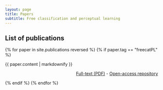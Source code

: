 ```yaml
---
layout: page
title: Papers
subtitle: Free classification and perceptual learning
---
```


## List of publications

{% for paper in site.publications reversed %}
  {% if paper.tag == "freecatPL" %}
  <p>{{ paper.content | markdownify }}
  <div align="right">
  <a href="{{ paper.pdf }}">Full-text (PDF)</a> - <a href="{{ paper.osr }}">Open-access repository</a>
  </div>
  </p>
  {% endif %}
{% endfor %}
